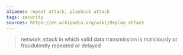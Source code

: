 ```yaml
---
aliases: repeat attack, playback attack
tags: security
sources: https://en.wikipedia.org/wiki/Replay_attack
---
```

> network attack in which valid data transmission is maliciously or fraudulently repeated or delayed